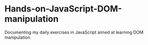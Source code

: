 # Hands-on-JavaScript-DOM-manipulation
Documenting my daily exercises in JavaScript aimed at learning DOM manipulation
